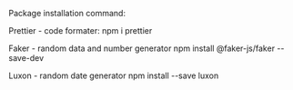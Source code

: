 Package installation command:

Prettier - code formater:
npm i prettier

Faker - random data and number generator
npm install @faker-js/faker --save-dev

Luxon - random date generator
npm install --save luxon